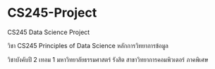 # CS245-Project

CS245 Data Science Project

วิชา CS245 Principles of Data Science หลักการวิทยาการข้อมูล

วิชาบังคับปี 2 เทอม 1 มหาวิทยาลัยธรรมศาสตร์ รังสิต สาขาวิทยาการคอมพิวเตอร์ ภาคพิเศษ
